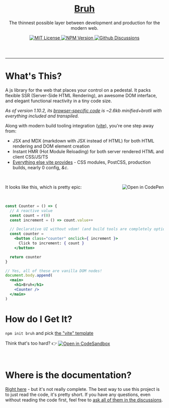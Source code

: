 <header>
  <h1 align="center">
    <a href="https://technicalsource.dev/bruh">Bruh</a>
  </h1>
  <p align="center">The thinnest possible layer between development and production for the modern web.</p>
  <p align="center">
    <a href="https://github.com/Technical-Source/bruh/blob/main/LICENSE">
      <img
        alt="MIT License"
        src="https://img.shields.io/badge/license-MIT-blue"
      >
    </a>
    <a href="https://www.npmjs.com/package/bruh">
      <img
        alt="NPM Version"
        src="https://img.shields.io/npm/v/bruh"
      >
    </a>
    <a href="https://github.com/Technical-Source/bruh/discussions">
      <img
        alt="Github Discussions"
        src="https://img.shields.io/badge/Discussion-Welcome-blue"
      >
    </a>
  </p>
</header>

<hr>

# What's This?

A js library for the web that places your control on a pedestal.
It packs flexible SSR (Server-Side HTML Rendering),
an awesome DOM interface,
and elegant functional reactivity in a tiny code size.

_As of version 1.10.2, its [browser-specific code](https://unpkg.com/bruh@1.10.2/dist/bruh.umd.js)
is ~2.6kb minified+brotli with everything included and transpiled._

Along with modern build tooling integration ([vite](https://vitejs.dev)), you're one step away from:
- JSX and MDX (markdown with JSX instead of HTML) for both HTML rendering and DOM element creation
- Instant HMR (Hot Module Reloading) for both server rendered HTML and client CSS/JS/TS
- [Everything else vite provides](https://vitejs.dev/guide/features.html) - CSS modules, PostCSS, production builds, nearly 0 config, _&c_.

<br>

<p>
  It looks like this, which is pretty epic:

  <a href="https://codepen.io/pen/?template=dyzRvZY&editors=0010">
    <img
      alt="Open in CodePen"
      align="right"
      src="https://img.shields.io/badge/Open_in_CodePen-blue?logo=codepen"
    >
  </a>
</p><br>

```jsx
const Counter = () => {
  // A reactive value
  const count = r(0)
  const increment = () => count.value++

  // Declarative UI without vdom! (and build tools are completely optional)
  const counter =
    <button class="counter" onclick={ increment }>
      Click to increment: { count }
    </button>

  return counter
}

// Yes, all of these are vanilla DOM nodes!
document.body.append(
  <main>
    <h1>Bruh</h1>
    <Counter />
  </main>
)
```

# How do I Get It?

`npm init bruh` and pick [the "vite" template](https://github.com/Technical-Source/bruh/tree/main/packages/create-bruh/vite)

<p>
  Think that's too hard? 👉

  <a href="https://codesandbox.io/s/github/Technical-Source/bruh/tree/main/packages/create-bruh/vite">
    <img
      alt="Open in CodeSandbox"
      valign="middle"
      src="https://img.shields.io/badge/Preview_the_template_in_CodeSandbox-blue?logo=codesandbox"
    >
  </a>
</p><br>

# Where is the documentation?

[Right here](https://technicalsource.dev/bruh) - but it's not really complete.
The best way to use this project is to just read the code, it's pretty short.
If you have any questions, even without reading the code first, feel free to [ask all of them in the discussions](https://github.com/Technical-Source/bruh/discussions).
